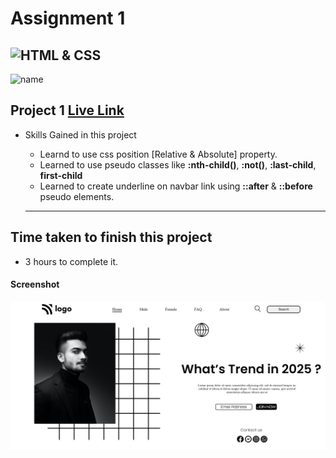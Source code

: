 # Assignment 1
![HTML & CSS](https://img.shields.io/badge/HTML-CSS-orange)
---
![name](https://img.shields.io/badge/Ehraz%20Ahmad-Full%20stack%20developer-green)

## Project 1 [Live Link](https://62e44763fa5d2600c293d563--zippy-toffee-9765e7.netlify.app/)

-   Skills Gained in this project
    -   Learnd to use css position [Relative & Absolute] property.
    -   Learned to use pseudo classes like **:nth-child()**, **:not()**, **:last-child**, **first-child**
    -   Learned to create underline on navbar link using **::after** & **::before** pseudo elements.

    ---

## Time taken to finish this project

-   3 hours to complete it.

#### Screenshot

![Desktop](./live-class-project-01/Project1.png)